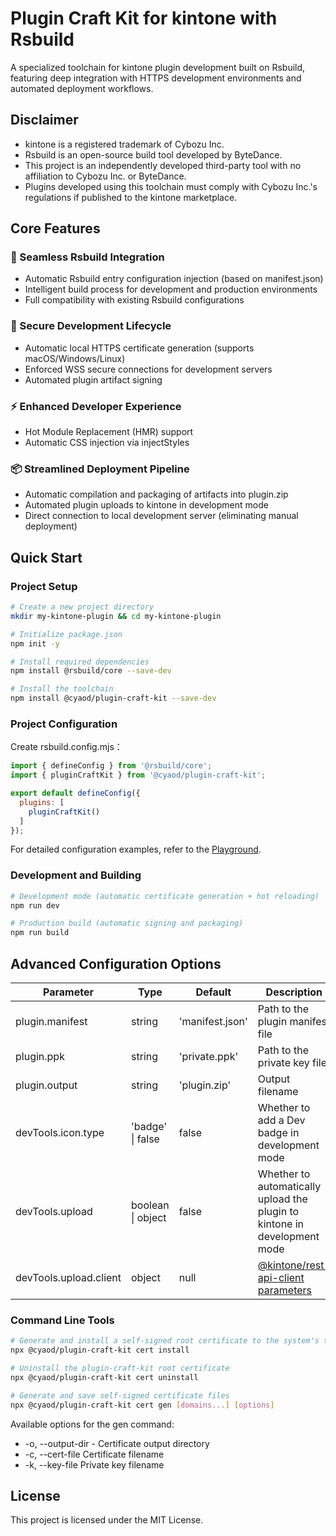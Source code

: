 # Plugin Craft Kit for kintone with Rsbuild

A specialized toolchain for kintone plugin development built on Rsbuild, featuring deep integration with HTTPS development environments and automated deployment workflows.

## Disclaimer
- kintone is a registered trademark of Cybozu Inc.
- Rsbuild is an open-source build tool developed by ByteDance.
- This project is an independently developed third-party tool with no affiliation to Cybozu Inc. or ByteDance.
- Plugins developed using this toolchain must comply with Cybozu Inc.'s regulations if published to the kintone marketplace.

## Core Features
### 🚀 Seamless Rsbuild Integration
- Automatic Rsbuild entry configuration injection (based on manifest.json)
- Intelligent build process for development and production environments
- Full compatibility with existing Rsbuild configurations

### 🔐 Secure Development Lifecycle
- Automatic local HTTPS certificate generation (supports macOS/Windows/Linux)
- Enforced WSS secure connections for development servers
- Automated plugin artifact signing

### ⚡ Enhanced Developer Experience
- Hot Module Replacement (HMR) support
- Automatic CSS injection via injectStyles

### 📦 Streamlined Deployment Pipeline
- Automatic compilation and packaging of artifacts into plugin.zip
- Automated plugin uploads to kintone in development mode
- Direct connection to local development server (eliminating manual deployment)

## Quick Start

### Project Setup
```bash
# Create a new project directory
mkdir my-kintone-plugin && cd my-kintone-plugin

# Initialize package.json
npm init -y

# Install required dependencies
npm install @rsbuild/core --save-dev

# Install the toolchain
npm install @cyaod/plugin-craft-kit --save-dev
```

### Project Configuration
Create rsbuild.config.mjs：

```javascript
import { defineConfig } from '@rsbuild/core';
import { pluginCraftKit } from '@cyaod/plugin-craft-kit';

export default defineConfig({
  plugins: [
    pluginCraftKit()
  ]
});
```
For detailed configuration examples, refer to the [Playground](./playground/rsbuild.config.mjs).

### Development and Building
```bash
# Development mode (automatic certificate generation + hot reloading)
npm run dev

# Production build (automatic signing and packaging)
npm run build
```

## Advanced Configuration Options
| Parameter | Type | Default | Description |
|------|------|--------|-----|
| plugin.manifest | string | 'manifest.json' | Path to the plugin manifest file |
| plugin.ppk | string | 'private.ppk' | Path to the private key file |
| plugin.output | string | 'plugin.zip' | Output filename |
| devTools.icon.type | 'badge' \| false | false | Whether to add a Dev badge in development mode |
| devTools.upload | boolean \| object | false | Whether to automatically upload the plugin to kintone in development mode |
| devTools.upload.client | object | null | [@kintone/rest-api-client parameters](https://github.com/kintone/js-sdk/tree/main/packages/rest-api-client#parameters-for-kintonerestapiclient) |


### Command Line Tools
```bash
# Generate and install a self-signed root certificate to the system's trusted certificate store
npx @cyaod/plugin-craft-kit cert install

# Uninstall the plugin-craft-kit root certificate
npx @cyaod/plugin-craft-kit cert uninstall

# Generate and save self-signed certificate files
npx @cyaod/plugin-craft-kit cert gen [domains...] [options]
```

Available options for the gen command:

- -o, --output-dir <path> - Certificate output directory
- -c, --cert-file <filename> Certificate filename
- -k, --key-file <filename> Private key filename

## License

This project is licensed under the MIT License.
